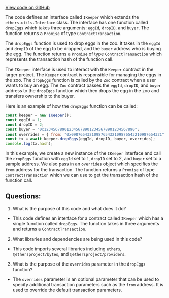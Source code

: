 [View code on GitHub](zoo-labs/zoo/blob/master/contracts/types/IKeeper.d.ts)

The code defines an interface called `IKeeper` which extends the `ethers.utils.Interface` class. The interface has one function called `dropEggs` which takes three arguments: `eggId`, `dropID`, and `buyer`. The function returns a `Promise` of type `ContractTransaction`. 

The `dropEggs` function is used to drop eggs in the zoo. It takes in the `eggId` and `dropID` of the egg to be dropped, and the `buyer` address who is buying the egg. The function returns a `Promise` of type `ContractTransaction` which represents the transaction hash of the function call. 

The `IKeeper` interface is used to interact with the `Keeper` contract in the larger project. The `Keeper` contract is responsible for managing the eggs in the zoo. The `dropEggs` function is called by the `Zoo` contract when a user wants to buy an egg. The `Zoo` contract passes the `eggId`, `dropID`, and `buyer` address to the `dropEggs` function which then drops the egg in the zoo and transfers ownership to the buyer. 

Here is an example of how the `dropEggs` function can be called:

```javascript
const keeper = new IKeeper();
const eggId = 1;
const dropID = 2;
const buyer = "0x1234567890123456789012345678901234567890";
const overrides = { from: "0x0987654321098765432109876543210987654321" };
const tx = await keeper.dropEggs(eggId, dropID, buyer, overrides);
console.log(tx.hash);
```

In this example, we create a new instance of the `IKeeper` interface and call the `dropEggs` function with `eggId` set to 1, `dropID` set to 2, and `buyer` set to a sample address. We also pass in an `overrides` object which specifies the `from` address for the transaction. The function returns a `Promise` of type `ContractTransaction` which we can use to get the transaction hash of the function call.
## Questions: 
 1. What is the purpose of this code and what does it do?
- This code defines an interface for a contract called `IKeeper` which has a single function called `dropEggs`. The function takes in three arguments and returns a `ContractTransaction`.

2. What libraries and dependencies are being used in this code?
- This code imports several libraries including `ethers`, `@ethersproject/bytes`, and `@ethersproject/providers`.

3. What is the purpose of the `overrides` parameter in the `dropEggs` function?
- The `overrides` parameter is an optional parameter that can be used to specify additional transaction parameters such as the `from` address. It is used to override the default transaction parameters.